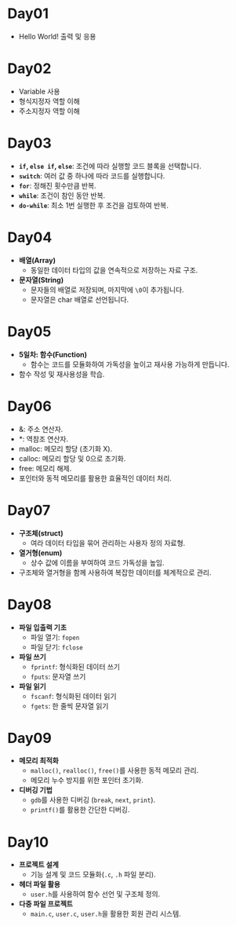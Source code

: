 # Day01
- Hello World! 출력 및 응용

# Day02
- Variable 사용
- 형식지정자 역할 이해
- 주소지정자 역할 이해

# Day03
- **`if`, `else if`, `else`**: 조건에 따라 실행할 코드 블록을 선택합니다.
- **`switch`**: 여러 값 중 하나에 따라 코드를 실행합니다.
- **`for`**: 정해진 횟수만큼 반복.
- **`while`**: 조건이 참인 동안 반복.
- **`do-while`**: 최소 1번 실행한 후 조건을 검토하여 반복.

# Day04
- **배열(Array)**
  - 동일한 데이터 타입의 값을 연속적으로 저장하는 자료 구조.
- **문자열(String)**
  - 문자들의 배열로 저장되며, 마지막에 `\0`이 추가됩니다.
  - 문자열은 char 배열로 선언됩니다.

# Day05
- **5일차: 함수(Function)**
  - 함수는 코드를 모듈화하여 가독성을 높이고 재사용 가능하게 만듭니다.
- 함수 작성 및 재사용성을 학습.

# Day06
- &: 주소 연산자.
- *: 역참조 연산자.
- malloc: 메모리 할당 (초기화 X).
- calloc: 메모리 할당 및 0으로 초기화.
- free: 메모리 해제.
- 포인터와 동적 메모리를 활용한 효율적인 데이터 처리.

# Day07
- **구조체(struct)**
  - 여라 데이터 타입을 묶어 관리하는 사용자 정의 자료형.
- **열거형(enum)**
  - 상수 값에 이름을 부여하여 코드 가독성을 높임.
- 구조체와 열거형을 함께 사용하여 복잡한 데이터를 체계적으로 관리.

# Day08
- **파일 입출력 기초**
  - 파일 열기: `fopen`
  - 파일 닫기: `fclose`
- **파일 쓰기**
  - `fprintf`: 형식화된 데이터 쓰기
  - `fputs`: 문자열 쓰기
- **파일 읽기**
  - `fscanf`: 형식화된 데이터 읽기
  - `fgets`: 한 줄씩 문자열 읽기

# Day09
- **메모리 최적화**
  - `malloc()`, `realloc()`, `free()`를 사용한 동적 메모리 관리.
  - 메모리 누수 방지를 위한 포인터 초기화.
- **디버깅 기법**
  - `gdb`를 사용한 디버깅 (`break`, `next`, `print`).
  - `printf()`를 활용한 간단한 디버깅.
# Day10
- **프로젝트 설계**
  - 기능 설계 및 코드 모듈화(`.c`, `.h` 파일 분리).
- **헤더 파일 활용**
  - `user.h`를 사용하여 함수 선언 및 구조체 정의.
- **다중 파일 프로젝트**
  - `main.c`, `user.c`, `user.h`을 활용한 회원 관리 시스템.
